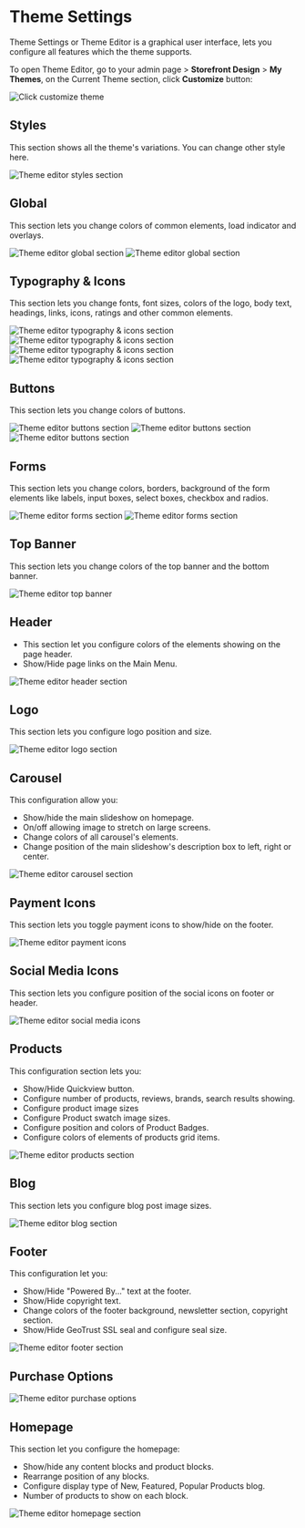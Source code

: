# Theme Settings

Theme Settings or Theme Editor is a graphical user interface, lets you configure all features which the theme supports.

To open Theme Editor, go to your admin page > __Storefront Design__ > __My Themes__, on the Current Theme section, click __Customize__ button:

![Click customize theme](img/click-customize-theme.png)

## Styles

This section shows all the theme's variations. You can change other style here.

![Theme editor styles section](img/theme-editor-styles.png)


## Global

This section lets you change colors of common elements, load indicator and overlays.

![Theme editor global section](img/theme-editor-global1.png)
![Theme editor global section](img/theme-editor-global2.png)


## Typography & Icons

This section lets you change fonts, font sizes, colors of the logo, body text, headings, links, icons, ratings and other common elements.

![Theme editor typography & icons section](img/theme-editor-typo1.png)
![Theme editor typography & icons section](img/theme-editor-typo2.png)
![Theme editor typography & icons section](img/theme-editor-typo3.png)
![Theme editor typography & icons section](img/theme-editor-typo4.png)


## Buttons

This section lets you change colors of buttons.

![Theme editor buttons section](img/theme-editor-buttons1.png)
![Theme editor buttons section](img/theme-editor-buttons2.png)
![Theme editor buttons section](img/theme-editor-buttons3.png)


## Forms

This section lets you change colors, borders, background of the form elements like labels, input boxes, select boxes, checkbox and radios.

![Theme editor forms section](img/theme-editor-forms1.png)
![Theme editor forms section](img/theme-editor-forms2.png)


## Top Banner

This section lets you change colors of the top banner and the bottom banner.

![Theme editor top banner](img/theme-editor-top-banner.png)


## Header

- This section let you configure colors of the elements showing on the page header.
- Show/Hide page links on the Main Menu.

![Theme editor header section](img/theme-editor-header1.png)


## Logo

This section lets you configure logo position and size.

![Theme editor logo section](img/theme-editor-logo.png)


## Carousel

This configuration allow you:

- Show/hide the main slideshow on homepage.
- On/off allowing image to stretch on large screens.
- Change colors of all carousel's elements.
- Change position of the main slideshow's description box to left, right or center.

![Theme editor carousel section](img/theme-editor-carousel1.png)


## Payment Icons

This section lets you toggle payment icons to show/hide on the footer.

![Theme editor payment icons](img/theme-editor-payment-icons.png)


## Social Media Icons

This section lets you configure position of the social icons on footer or header.

![Theme editor social media icons](img/theme-editor-social-icons.png)


## Products

This configuration section lets you:

- Show/Hide Quickview button.
- Configure number of products, reviews, brands, search results showing.
- Configure product image sizes
- Configure Product swatch image sizes.
- Configure position and colors of Product Badges.
- Configure colors of elements of products grid items.

![Theme editor products section](img/theme-editor-products.png)


## Blog

This section lets you configure blog post image sizes.

![Theme editor blog section](img/theme-editor-blog.png)


## Footer

This configuration let you:

- Show/Hide "Powered By..." text at the footer.
- Show/Hide copyright text.
- Change colors of the footer background, newsletter section, copyright section.
- Show/Hide GeoTrust SSL seal and configure seal size.

![Theme editor footer section](img/theme-editor-footer.png)


## Purchase Options

![Theme editor purchase options](img/theme-editor-purchase-options.png)


## Homepage

This section let you configure the homepage:

- Show/hide any content blocks and product blocks.
- Rearrange position of any blocks.
- Configure display type of New, Featured, Popular Products blog.
- Number of products to show on each block.

![Theme editor homepage section](img/theme-editor-homepage.png)